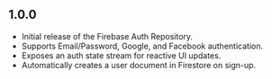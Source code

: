 ## 1.0.0

* Initial release of the Firebase Auth Repository.
* Supports Email/Password, Google, and Facebook authentication.
* Exposes an auth state stream for reactive UI updates.
* Automatically creates a user document in Firestore on sign-up.
